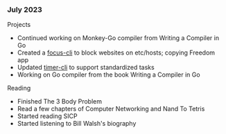 
### July 2023

Projects
- Continued working on Monkey-Go compiler from Writing a Compiler in Go
- Created a [focus-cli](https://github.com/acrucetta/focus-cli) to block websites on etc/hosts; copying Freedom app
- Updated [timer-cli](https://github.com/acrucetta/time-tracker) to support standardized tasks
- Working on Go compiler from the book Writing a Compiler in Go

Reading
- Finished The 3 Body Problem
- Read a few chapters of Computer Networking and Nand To Tetris
- Started reading SICP 
- Started listening to Bill Walsh's biography
